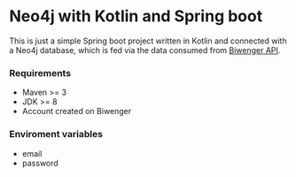 # Neo4j with Kotlin and Spring boot
This is just a simple Spring boot project written in Kotlin and connected with a Neo4j database, which is fed via the data consumed from [Biwenger API](https://biwenger.as.com/). 
### Requirements
* Maven >= 3
* JDK >= 8
* Account created on Biwenger
### Enviroment variables
* email
* password